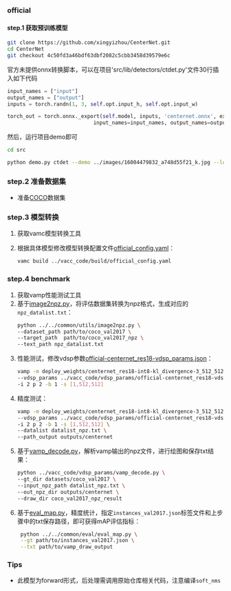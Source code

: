 
### official

#### step.1 获取预训练模型

```bash
git clone https://github.com/xingyizhou/CenterNet.git
cd CenterNet
git checkout 4c50fd3a46bdf63dbf2082c5cbb3458d39579e6c
```

官方未提供onnx转换脚本，可以在项目'src/lib/detectors/ctdet.py'文件30行插入如下代码
```python
input_names = ["input"]
output_names = ["output"]
inputs = torch.randn(1, 3, self.opt.input_h, self.opt.input_w)

torch_out = torch.onnx._export(self.model, inputs, 'centernet.onnx', export_params=True, verbose=False,
                            input_names=input_names, output_names=output_names, opset_version=10)
```

然后，运行项目demo即可

```bash
cd src

python demo.py ctdet --demo ../images/16004479832_a748d55f21_k.jpg --load_model ../models/model_best.pth --arch res_18 --gpus -1 --fix_res
```

### step.2 准备数据集
- 准备[COCO](https://cocodataset.org/#download)数据集

### step.3 模型转换

1. 获取vamc模型转换工具

2. 根据具体模型修改模型转换配置文件[official_config.yaml](../vacc_code/build/official_config.yaml)：
    ```bash
    vamc build ../vacc_code/build/official_config.yaml
    ```

### step.4 benchmark
1. 获取vamp性能测试工具
2. 基于[image2npz.py](../../common/utils/image2npz.py)，将评估数据集转换为npz格式，生成对应的`npz_datalist.txt`：
    ```bash
    python ../../common/utils/image2npz.py \
    --dataset_path path/to/coco_val2017 \
    --target_path  path/to/coco_val2017_npz \
    --text_path npz_datalist.txt
    ```
3. 性能测试，修改vdsp参数[official-centernet_res18-vdsp_params.json](../vacc_code/vdsp_params/official-centernet_res18-vdsp_params.json)：
    ```bash
    vamp -m deploy_weights/centernet_res18-int8-kl_divergence-3_512_512-vacc/centernet_res18 \
    --vdsp_params ../vacc_code/vdsp_params/official-centernet_res18-vdsp_params.json \
    -i 2 p 2 -b 1 -s [1,512,512]
    ```
4. 精度测试：
    ```bash
    vamp -m deploy_weights/centernet_res18-int8-kl_divergence-3_512_512-vacc/centernet_res18 \
    --vdsp_params ../vacc_code/vdsp_params/official-centernet_res18-vdsp_params.json \
    -i 2 p 2 -b 1 -s [1,512,512] \
    --datalist datalist_npz.txt \
    --path_output outputs/centernet
    ```
5. 基于[vamp_decode.py](../vacc_code/vdsp_params/vamp_decode.py)，解析vamp输出的npz文件，进行绘图和保存txt结果：
    ```bash
    python ../vacc_code/vdsp_params/vamp_decode.py \
    --gt_dir datasets/coco_val2017 \
    --input_npz_path datalist_npz.txt \
    --out_npz_dir outputs/centernet \
    --draw_dir coco_val2017_npz_result
    ```
6. 基于[eval_map.py](../../common/eval/eval_map.py)，精度统计，指定`instances_val2017.json`标签文件和上步骤中的txt保存路径，即可获得mAP评估指标：
   ```bash
    python ../../common/eval/eval_map.py \
    --gt path/to/instances_val2017.json \
    --txt path/to/vamp_draw_output
   ```

### Tips
- 此模型为forward形式，后处理需调用原始仓库相关代码，注意编译`soft_nms`